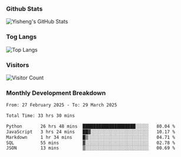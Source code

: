 ### Github Stats
![Yisheng's GitHub Stats](https://github-readme-stats-9qabuvhk1-gongyisheng.vercel.app/api?username=gongyisheng&count_private=true&show_icons=true)
### Tog Langs
![Top Langs](https://github-readme-stats-9qabuvhk1-gongyisheng.vercel.app/api/top-langs/?username=gongyisheng&layout=compact)
### Visitors
![Visitor Count](https://profile-counter.glitch.me/gongyisheng/count.svg)
### Monthly Development Breakdown
<!--START_SECTION:waka-->

```txt
From: 27 February 2025 - To: 29 March 2025

Total Time: 33 hrs 30 mins

Python       26 hrs 48 mins  ████████████████████░░░░░   80.04 %
JavaScript   3 hrs 24 mins   ██▓░░░░░░░░░░░░░░░░░░░░░░   10.17 %
Markdown     1 hr 34 mins    █▒░░░░░░░░░░░░░░░░░░░░░░░   04.71 %
SQL          55 mins         ▓░░░░░░░░░░░░░░░░░░░░░░░░   02.78 %
JSON         13 mins         ▒░░░░░░░░░░░░░░░░░░░░░░░░   00.69 %
```

<!--END_SECTION:waka-->
